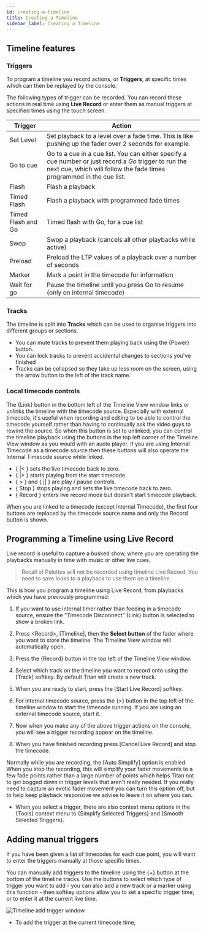 ```yaml
---
id: creating-a-timeline
title: Creating a Timeline
sidebar_label: Creating a Timeline
---
```


Timeline features
------------------

### Triggers

To program a timeline you record actions, or **Triggers**, at specific times
which can then be replayed by the console.

The following types of trigger can be recorded. You can record these actions in real time using **Live Record**
or enter them as manual triggers at specified times using the touch screen.

Trigger             | Action
--------------------|----------
Set Level           | Set playback to a level over a fade time. This is like pushing up the fader over 2 seconds for example.
Go to cue           | Go to a cue in a cue list. You can either specify a cue number or just record a *Go* trigger to run the next cue, which will follow the fade times programmed in the cue list.
Flash               | Flash a playback
Timed Flash         | Flash a playback with programmed fade times
Timed Flash and Go  | Timed flash with Go, for a cue list
Swop                | Swop a playback (cancels all other playbacks while active)
Preload             | Preload the LTP values of a playback over a number of seconds
Marker              | Mark a point in the timecode for information
Wait for go         | Pause the timeline until you press Go to resume (only on internal timecode)

 

### Tracks

The timeline is split into **Tracks** which can be used to organise triggers into different groups or sections. 
- You can mute tracks to prevent them playing back using the \{Power\} button.
- You can lock tracks to prevent accidental changes to sections you've finished
- Tracks can be collapsed so they take up less room on the screen, using the arrow button to the left of the track name.

### Local timecode controls

The \{Link\} button in the bottom left of the Timeline View window links or unlinks the timeline with the timecode source. Especially with external timecode, it's useful when recording and editing to be able to control the timecode yourself rather than having to continually ask the video guys to rewind the source. So when this button is set to unlinked, you can control the timeline playback using the buttons in the top left corner of the Timeline View window as you would with an audio player. If you are using Internal Timecode as a timecode source then these buttons will also operate the Internal Timecode source while linked.

- \{ |< \} sets the live timecode back to zero.
- \{ |> \} starts playing from the start timecode.
- \{ > \} and \{ || \} are play / pause controls.
- \{ Stop \} stops playing and sets the live timecode back to zero.
- \{ Record \} enters live record mode but doesn't start timecode playback.

When you are linked to a timecode (except Internal Timecode), the first four buttons are replaced by the timecode source name and only the Record button is shown.

Programming a Timeline using Live Record
----------------------

Live record is useful to capture a busked show, where you are operating the playbacks manually in time with music or other live cues.

>  Recall of Palettes will not be recorded using timeline Live Record. You need to save looks to a playback to use them on a timeline.

This is how you program a timeline using Live Record, from playbacks which you have previously programmed:

1. If you want to use internal timer rather than feeding in a timecode source, ensure the "Timecode Disconnect" \{Link\} button is selected to show a broken link.

2. Press \<Record\>, \[Timeline\], then the **Select button** of the fader where you want to store the timeline. The Timeline View window will automatically open.

3. Press the \{Record\} button in the top left of the Timeline View window.

4. Select which track on the timeline you want to record onto using the \[Track\] softkey. By default Titan will create a new track.

5. When you are ready to start, press the \[Start Live Record\] softkey. 

6. For internal timecode source, press the \{>\} button in the top left of the timeline window to start the timecode running. If you are using an external timecode source, start it.

7. Now when you make any of the above trigger actions on the console, you will see a trigger recording appear on the timeline.

8. When you have finished recording press \[Cancel Live Record\] and stop the timecode.

Normally while you are recording, the \[Auto Simplify\] option is enabled. When you stop the recording, this will simplify your fader movements to a few fade points rather than a large number of points which helps Titan not to get bogged down in trigger levels that aren't really needed. If you really need to capture an exotic fader movement you can turn this option off, but to help keep playback responsive we advise to leave it on where you can.

- When you select a trigger, there are also context menu options in the \{Tools\} context menu to \{Simplify Selected Triggers\} and \{Smooth Selected Triggers\}.

Adding manual triggers
-----------------

If you have been given a list of timecodes for each cue point, you will want to enter the triggers manually at those specific times.

You can manually add triggers to the timeline using the \{+\} button at the bottom of the timeline tracks. Use the buttons to select which type of trigger you want to add - you can also add a new track or a marker using this function - then softkey options allow you to set a specific trigger time, or to enter it at the current live time.

![Timeline add trigger window](/docs/images/Timeline-Add-Item.png)



- To add the trigger at the current timecode time, 


